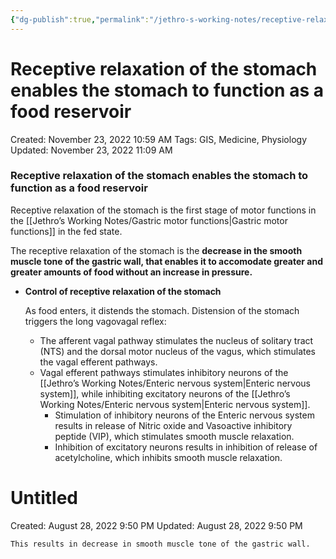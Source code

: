 ```yaml
---
{"dg-publish":true,"permalink":"/jethro-s-working-notes/receptive-relaxation-of-the-stomach-enables-the-st/","dgPassFrontmatter":true}
---
```



# Receptive relaxation of the stomach enables the stomach to function as a food reservoir

Created: November 23, 2022 10:59 AM
Tags: GIS, Medicine, Physiology
Updated: November 23, 2022 11:09 AM

### Receptive relaxation of the stomach enables the stomach to function as a food reservoir

Receptive relaxation of the stomach is the first stage of motor functions in the [[Jethro’s Working Notes/Gastric motor functions\|Gastric motor functions]] in the fed state.

The receptive relaxation of the stomach is the **decrease in the smooth muscle tone of the gastric wall, that enables it to accomodate greater and greater amounts of food without an increase in pressure.**

- ********************************************************************************************Control of receptive relaxation of the stomach********************************************************************************************
    
    As food enters, it distends the stomach. Distension of the stomach triggers the long vagovagal reflex:
    
    - The afferent vagal pathway stimulates the nucleus of solitary tract (NTS) and the dorsal motor nucleus of the vagus, which stimulates the vagal efferent pathways.
    - Vagal efferent pathways stimulates inhibitory neurons of the [[Jethro’s Working Notes/Enteric nervous system\|Enteric nervous system]], while inhibiting excitatory neurons of the [[Jethro’s Working Notes/Enteric nervous system\|Enteric nervous system]].
        - Stimulation of inhibitory neurons of the Enteric nervous system results in release of Nitric oxide and Vasoactive inhibitory peptide (VIP), which stimulates smooth muscle relaxation.
        - Inhibition of excitatory neurons results in inhibition of release of acetylcholine, which inhibits smooth muscle relaxation.
        
        
<div class="transclusion internal-embed is-loaded"><div class="markdown-embed">





# Untitled

Created: August 28, 2022 9:50 PM
Updated: August 28, 2022 9:50 PM

</div></div>

        
    
    This results in decrease in smooth muscle tone of the gastric wall.